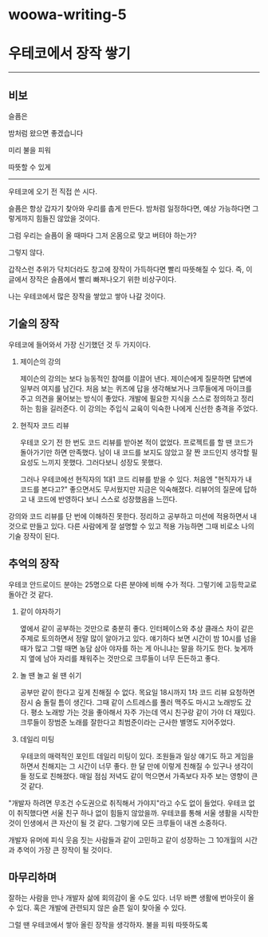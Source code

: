 # woowa-writing-5

# 우테코에서 장작 쌓기

<hr>

## 비보

슬픔은

밤처럼 왔으면 좋겠습니다

미리 불을 피워

따뜻할 수 있게

<hr/>

우테코에 오기 전 직접 쓴 시다.

슬픔은 항상 갑자기 찾아와 우리를 춥게 만든다.
밤처럼 일정하다면, 예상 가능하다면 그렇게까지 힘들진 않았을 것이다.

그럼 우리는 슬픔이 올 때마다 그저 온몸으로 맞고 버텨야 하는가?

그렇지 않다.

갑작스런 추위가 닥치더라도 창고에 장작이 가득하다면 빨리 따뜻해질 수 있다.
즉, 이 글에서 장작은 슬픔에서 빨리 빠져나오기 위한 비상구이다.

나는 우테코에서 많은 장작을 쌓았고 쌓아 나갈 것이다.

## 기술의 장작

우테코에 들어와서 가장 신기했던 것 두 가지이다.

1. 제이슨의 강의

   제이슨의 강의는 보다 능동적인 참여를 이끌어 낸다.
   제이슨에게 질문하면 답변에 일부러 여지를 남긴다.
   처음 보는 퀴즈에 답을 생각해보거나 크루들에게 마이크를 주고 의견을 물어보는 방식이 좋았다.
   개발에 필요한 지식을 스스로 정의하고 정리하는 힘을 길러준다.
   이 강의는 주입식 교육이 익숙한 나에게 신선한 충격을 주었다.

2. 현직자 코드 리뷰

   우테코 오기 전 한 번도 코드 리뷰를 받아본 적이 없었다.
   프로젝트를 할 땐 코드가 돌아가기만 하면 만족했다.
   남이 내 코드를 보지도 않았고 잘 짠 코드인지 생각할 필요성도 느끼지 못했다.
   그러다보니 성장도 못했다.

   그러나 우테코에선 현직자의 1대1 코드 리뷰를 받을 수 있다.
   처음엔 "현직자가 내 코드를 본다고?" 좋으면서도 무서웠지만 지금은 익숙해졌다. 
   리뷰어의 질문에 답하고 내 코드에 반영하다 보니 스스로 성장했음을 느낀다.

강의와 코드 리뷰를 단 번에 이해하진 못한다.
정리하고 공부하고 미션에 적용하면서 내 것으로 만들고 있다.
다른 사람에게 잘 설명할 수 있고 적용 가능하면 그때 비로소 나의 기술 장작이 된다.

## 추억의 장작

우테코 안드로이드 분야는 25명으로 다른 분야에 비해 수가 적다.
그렇기에 고등학교로 돌아간 것 같다.

1. 같이 야자하기

   옆에서 같이 공부하는 것만으로 충분히 좋다.
   인터페이스와 추상 클래스 차이 같은 주제로 토의하면서 정말 많이 알아가고 있다.
   얘기하다 보면 시간이 밤 10시를 넘을 때가 많고
   그럴 때면 농담 삼아 야자를 하는 게 아니냐는 말을 하기도 한다.
   늦게까지 옆에 남아 자리를 채워주는 것만으로 크루들이 너무 든든하고 좋다.


2. 놀 땐 놀고 쉴 땐 쉬기

   공부만 같이 한다고 깊게 친해질 수 없다.
   목요일 18시까지 1차 코드 리뷰 요청하면 잠시 숨 돌릴 틈이 생긴다.
   그때 같이 스트레스를 풀러 맥주도 마시고 노래방도 갔다.
   평소 노래방 가는 것을 좋아해서 자주 가는데 역시 친구랑 같이 가야 더 재밌다.
   크루들이 장범준 노래를 잘한다고 최범준이라는 근사한 별명도 지어주었다.


3. 데일리 미팅

   우테코의 매력적인 포인트 데일리 미팅이 있다.
   조원들과 일상 얘기도 하고 게임을 하면서 친해지는 그 시간이 너무 좋다.
   한 달 만에 이렇게 친해질 수 있구나 생각이 들 정도로 친해졌다.
   매일 점심 저녁도 같이 먹으면서 가족보다 자주 보는 영향이 큰 것 같다.

"개발자 하려면 무조건 수도권으로 취직해서 가야지"라고 수도 없이 들었다.
우테코 없이 취직했다면 서울 친구 하나 없이 힘들지 않았을까.
우테코를 통해 서울 생활을 시작한 것이 인생에서 큰 자산이 될 것 같다.
그렇기에 모든 크루들이 내겐 소중하다.

개발자 유머에 피식 웃음 짓는 사람들과 같이 고민하고 같이 성장하는 그 10개월의 시간과 추억이 가장 큰 장작이 될 것이다.

## 마무리하며

잘하는 사람을 만나 개발자 삶에 회의감이 올 수도 있다.
너무 바쁜 생활에 번아웃이 올 수 있다.
혹은 개발에 관련되지 않은 슬픈 일이 찾아올 수 있다.

그럴 땐 우테코에서 쌓아 올린 장작을 생각하자. 불을 피워 따뜻하도록